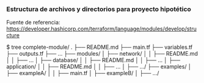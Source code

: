 ### Estructura de archivos y directorios para proyecto hipotético
Fuente de referencia: https://developer.hashicorp.com/terraform/language/modules/develop/structure 

$ tree complete-module/
.
├── README.md
├── main.tf
├── variables.tf
├── outputs.tf
├── ...
├── modules/
│   ├── network/
│   │   ├── README.md
│   │   ├── ...
│   ├── database/
│   │   ├── README.md
│   │   ├── ...
│   ├── application/
│   │   ├── README.md
│   │   ├── ...
│   ├── .../
├── examples/
│   ├── exampleA/
│   │   ├── main.tf
│   ├── exampleB/
│   ├── .../

